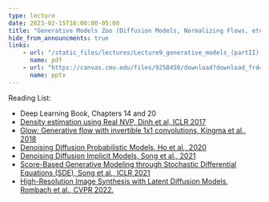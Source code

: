 ```yaml
---
type: lecture
date: 2023-02-15T16:00:00-05:00
title: "Generative Models Zoo (Diffusion Models, Normalizing Flows, etc.)"
hide_from_announcments: true
links:
    - url: "/static_files/lectures/Lecture9_generative_models_(partII).pdf"
      name: pdf
    - url: "https://canvas.cmu.edu/files/9258450/download?download_frd=1"
      name: pptx
---
```

Reading List:
- Deep Learning Book, Chapters 14 and 20
- [Density estimation using Real NVP, Dinh et al, ICLR 2017](https://arxiv.org/abs/1605.08803)
- [Glow: Generative flow with invertible 1x1 convolutions, Kingma et al., 2018](https://arxiv.org/abs/1807.03039)
- [Denoising Diffusion Probabilistic Models, Ho et al., 2020](https://arxiv.org/abs/2006.11239)
- [Denoising Diffusion Implicit Models, Song et al., 2021](https://arxiv.org/pdf/2010.02502.pdf)
- [Score-Based Generative Modeling through Stochastic Differential Equations (SDE), Song et al., ICLR 2021](https://arxiv.org/abs/2011.13456)
- [High-Resolution Image Synthesis with Latent Diffusion Models, Rombach et al., CVPR 2022.](https://openaccess.thecvf.com/content/CVPR2022/papers/Rombach_High-Resolution_Image_Synthesis_With_Latent_Diffusion_Models_CVPR_2022_paper.pdf)

